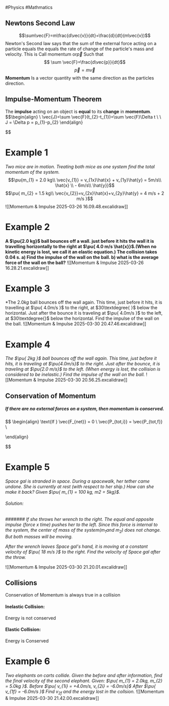 #Physics #Mathmatics
## Newtons Second Law
$$\sum\vec{F}=m\frac{d\vec{v}}{dt}=\frac{d}{dt}(m\vec{v})$$
Newton's Second law says that the sum of the external force acting on a particle equals the equals the rate of change of the particle's mass and velocity. This is Call momentum or$\vec{p}$
Such that 
$$ \sum \vec{F}=\frac{d\vec{p}}{dt}$$
$$\vec{p}=m\vec{v}
$$
**Momentum** Is a vector quantity with the same direction as the particles direction.

## Impulse-Momentum Theorem
The **impulse** acting on an object is **equal** to its **change** in **momentum**.
$$\begin{align} \\
      \vec{J}=\sum \vec{F}(t_{2}-t_{1})=\sum \vec{F}\Delta t \\
 \\
      J = \Delta p = p_{1}-p_{2}
\end{align}

$$


# Example 1
*Two mice are in motion. Treating both mice as one system find the total momentum of the system.*
$$\pu{m_{1} = 2.0 kg\\     \vec{v_{1}} = v_{1x}\hat{x} + v_{1y}\hat{y} = 5m/s\\ \hat{x} \\  - 6m/s\\  \hat{y}}$$
$$\pu{ m_{2}  =  1.5 kg\\       \vec{v_{2}}=v_{2x}\hat{x}+v_{2y}\hat{y} = 4  m/s  + 2  m/s }$$
![[Momentum & Impulse 2025-03-26 16.09.48.excalidraw]] 
# Example 2
**A $\pu{2.0 kg}$ ball bounces off a wall.
just before it hits the wall it is travelling horizontally to the right at $\pu{ 4.0 m/s  \hat{x}}$.(When no kinetic energy is lost, we call it an elastic equation.) The collision takes 0.04 s.
a) Find the impulse of the wall on the ball.
b) what is the average force of the wall on the ball?**
![[Momentum & Impulse 2025-03-26 16.28.21.excalidraw]]

# Example 3
*The $2.0kg$ ball bounces off the wall again. This time, just before it hits, it is travelling at $\pu{ 4.0m/s }$ to the right, at $30\textdegree{  }$ below the horizontal. Just after the bounce it is traveling at $\pu{ 4.0m/s }$ to the left, at $30\textdegree{}$ below the horizontal. Find the impulse of the wall on the ball.
![[Momentum & Impulse 2025-03-30 20.47.46.excalidraw]]


# Example 4 
*The $\pu{ 2kg }$ ball bounces off the wall again. This time, just before it hits, it is traveling at $\pu{4.0m/s}$ to the right. Just after the bounce, it is traveling at $\pu{2.0 m/s}$ to the left. (When energy is lost, the collision is considered to be inelastic.) Find the impulse of the wall on the ball.*
![[Momentum & Impulse 2025-03-30 20.56.25.excalidraw]]


## Conservation of Momentum
##### If there are no external forces on a system, then momentum is conserved.
$$
\begin{align}
\text{If  }  \vec{F_{net}} = 0 \\
\vec{P_{tot,i}} = \vec{P_{tot,f}} \\

\end{align}

$$

# Example 5
*Space gal is stranded in space. During a spacewalk, her tether came undone. She is currently at rest (with respect to her ship.) How can she make it back?
Given $\pu{ m_{1} = 100 kg, m2 = 5kg}$.*
###### Solution: 
####### *If she throws her wrench to the right. The equal and opposite impulse (force x time) pushes her to the left. Since this force is internal to the system, the center of mass of the system($m_{1}$and $m_{2}$) does not change. But both masses will be moving.*

*After the wrench leaves Space gal's hand, it is moving at a constant velocity of $\pu{ 18 m/s }$ to the right. Find the velocity of Space gal after the throw.*

![[Momentum & Impulse 2025-03-30 21.20.01.excalidraw]]

## Collisions
Conservation of Momentum is always true in a collision

#### Inelastic Collision:
Energy is not conserved

#### Elastic Collision:
Energy is Conserved


# Example 6
*Two elephants on carts collide. Given the before and after information, find the final velocity of the second elephant. Given: $\pu{ m_{1} = 2.0kg,  m_{2} = 5.0kg }$.
Before $\pu{ v_{1i} = +4.0m/s,  v_{2i} = -6.0m/s}$ After $\pu{ v_{1f} = -6.0m/s }$
Find $v_{2f}$ and the energy lost in the collsion.*
![[Momentum & Impulse 2025-03-30 21.42.00.excalidraw]]